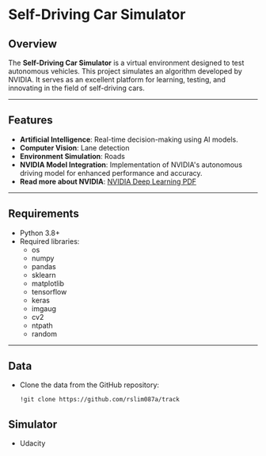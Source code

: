 # Self-Driving Car Simulator

## Overview
The **Self-Driving Car Simulator** is a virtual environment designed to test autonomous vehicles. This project simulates an algorithm developed by NVIDIA. It serves as an excellent platform for learning, testing, and innovating in the field of self-driving cars.

---

## Features
- **Artificial Intelligence**: Real-time decision-making using AI models.
- **Computer Vision**: Lane detection
- **Environment Simulation**: Roads
- **NVIDIA Model Integration**: Implementation of NVIDIA's autonomous driving model for enhanced performance and accuracy.
- **Read more about NVIDIA**: [NVIDIA Deep Learning PDF](https://images.nvidia.com/content/tegra/automotive/images/2016/solutions/pdf/end-to-end-dl-using-px.pdf)

---

## Requirements
- Python 3.8+
- Required libraries:
  - os
  - numpy
  - pandas
  - sklearn
  - matplotlib
  - tensorflow
  - keras
  - imgaug
  - cv2
  - ntpath
  - random

---

## Data
- Clone the data from the GitHub repository:
  ```bash
  !git clone https://github.com/rslim087a/track
## Simulator
-  Udacity

